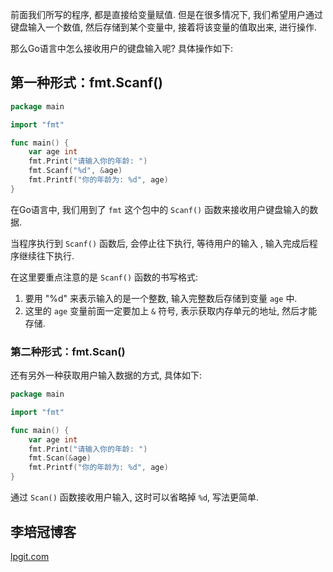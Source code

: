 前面我们所写的程序, 都是直接给变量赋值. 但是在很多情况下, 我们希望用户通过键盘输入一个数值, 然后存储到某个变量中, 接着将该变量的值取出来, 进行操作.

那么Go语言中怎么接收用户的键盘输入呢? 具体操作如下: 

## 第一种形式：fmt.Scanf()

```go
package main

import "fmt"

func main() {
	var age int
	fmt.Print("请输入你的年龄: ")
	fmt.Scanf("%d", &age)
	fmt.Printf("你的年龄为: %d", age)
}
```

在Go语言中, 我们用到了 `fmt` 这个包中的 `Scanf()` 函数来接收用户键盘输入的数据. 

当程序执行到 `Scanf()` 函数后, 会停止往下执行, 等待用户的输入 , 输入完成后程序继续往下执行.

在这里要重点注意的是 `Scanf()` 函数的书写格式:

1. 要用 "%d" 来表示输入的是一个整数, 输入完整数后存储到变量 `age` 中.
2. 这里的 `age` 变量前面一定要加上 `&` 符号, 表示获取内存单元的地址, 然后才能存储.

### 第二种形式：fmt.Scan()

还有另外一种获取用户输入数据的方式, 具体如下: 

```go
package main

import "fmt"

func main() {
	var age int
	fmt.Print("请输入你的年龄: ")
	fmt.Scan(&age)
	fmt.Printf("你的年龄为: %d", age)
}
```

通过 `Scan()` 函数接收用户输入, 这时可以省略掉 `%d`, 写法更简单.

## 李培冠博客

[lpgit.com](https://lpgit.com)

